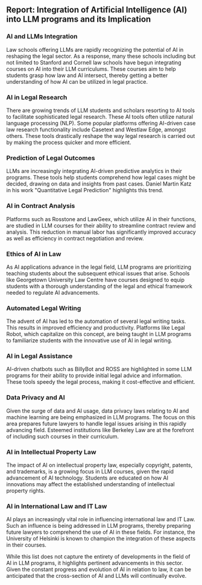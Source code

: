 ## Report: Integration of Artificial Intelligence (AI) into LLM programs and its Implication

### AI and LLMs Integration
Law schools offering LLMs are rapidly recognizing the potential of AI in reshaping the legal sector. As a response, many these schools including but not limited to Stanford and Cornell law schools have begun integrating courses on AI into their LLM curriculums. These courses aim to help students grasp how law and AI intersect, thereby getting a better understanding of how AI can be utilized in legal practice.

### AI in Legal Research
There are growing trends of LLM students and scholars resorting to AI tools to facilitate sophisticated legal research. These AI tools often utilize natural language processing (NLP). Some popular platforms offering AI-driven case law research functionality include Casetext and Westlaw Edge, amongst others. These tools drastically reshape the way legal research is carried out by making the process quicker and more efficient.

### Prediction of Legal Outcomes
LLMs are increasingly integrating AI-driven predictive analytics in their programs. These tools help students comprehend how legal cases might be decided, drawing on data and insights from past cases. Daniel Martin Katz in his work "Quantitative Legal Prediction" highlights this trend.

### AI in Contract Analysis
Platforms such as Rosstone and LawGeex, which utilize AI in their functions, are studied in LLM courses for their ability to streamline contract review and analysis. This reduction in manual labor has significantly improved accuracy as well as efficiency in contract negotiation and review.

### Ethics of AI in Law
As AI applications advance in the legal field, LLM programs are prioritizing teaching students about the subsequent ethical issues that arise. Schools like Georgetown University Law Centre have courses designed to equip students with a thorough understanding of the legal and ethical framework needed to regulate AI advancements.

### Automated Legal Writing
The advent of AI has led to the automation of several legal writing tasks. This results in improved efficiency and productivity. Platforms like Legal Robot, which capitalize on this concept, are being taught in LLM programs to familiarize students with the innovative use of AI in legal writing.

### AI in Legal Assistance
AI-driven chatbots such as BillyBot and ROSS are highlighted in some LLM programs for their ability to provide initial legal advice and information. These tools speedy the legal process, making it cost-effective and efficient. 

### Data Privacy and AI
Given the surge of data and AI usage, data privacy laws relating to AI and machine learning are being emphasized in LLM programs. The focus on this area prepares future lawyers to handle legal issues arising in this rapidly advancing field. Esteemed institutions like Berkeley Law are at the forefront of including such courses in their curriculum.

### AI in Intellectual Property Law
The impact of AI on intellectual property law, especially copyright, patents, and trademarks, is a growing focus in LLM courses, given the rapid advancement of AI technology. Students are educated on how AI innovations may affect the established understanding of intellectual property rights.

### AI in International Law and IT Law
AI plays an increasingly vital role in influencing international law and IT Law. Such an influence is being addressed in LLM programs, thereby preparing future lawyers to comprehend the use of AI in these fields. For instance, the University of Helsinki is known to champion the integration of these aspects in their courses.

While this list does not capture the entirety of developments in the field of AI in LLM programs, it highlights pertinent advancements in this sector. Given the constant progress and evolution of AI in relation to law, it can be anticipated that the cross-section of AI and LLMs will continually evolve.